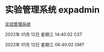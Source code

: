 # 实验管理系统 expadmin
[实验管理系统](http://59.174.26.63:56808/expadmin-782313d2-e1b1-4ea7-932e-3a55e6a1a4d0/)

2022年 01月 12日 星期三 14:40:02 CST

2022年 01月 12日 星期三 06:40:02 GMT
